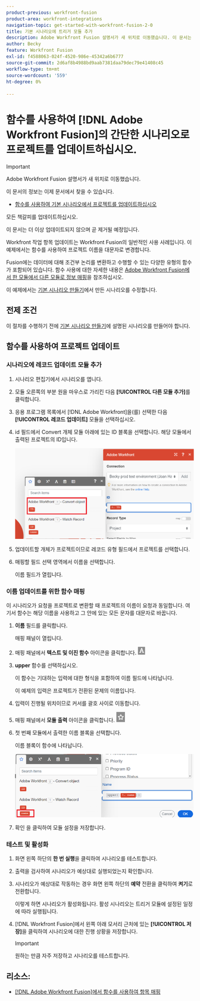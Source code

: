 ```yaml
---
product-previous: workfront-fusion
product-area: workfront-integrations
navigation-topic: get-started-with-workfront-fusion-2-0
title: 기본 시나리오에 트리거 모듈 추가
description: Adobe Workfront Fusion 설명서가 새 위치로 이동했습니다. 이 문서는 더 이상 사용되지 않지만, 이 기능을 다루는 새 문서에 대한 링크를 포함합니다.
author: Becky
feature: Workfront Fusion
exl-id: f4588063-024f-4520-986e-45342a6b6777
source-git-commit: 2d6af8b4988bd9aab7381daa79dec79e41408c45
workflow-type: tm+mt
source-wordcount: '559'
ht-degree: 0%

---
```


# 함수를 사용하여 [!DNL Adobe Workfront Fusion]의 간단한 시나리오로 프로젝트를 업데이트하십시오.

>[!IMPORTANT]
>
>Adobe Workfront Fusion 설명서가 새 위치로 이동했습니다.
>
>이 문서의 정보는 이제 문서에서 찾을 수 있습니다.
>
>* [함수를 사용하여 기본 시나리오에서 프로젝트를 업데이트하십시오](https://experienceleague.adobe.com/docs/workfront-fusion/using/build-practice-scenarios/use-function-to-build-practice-scenario.html)
>
>모든 책갈피를 업데이트하십시오.
>
>이 문서는 더 이상 업데이트되지 않으며 곧 제거될 예정입니다.

Workfront 작업 항목 업데이트는 Workfront Fusion의 일반적인 사용 사례입니다. 이 예제에서는 함수를 사용하여 프로젝트 이름을 대문자로 변경합니다.

Fusion에는 데이터에 대해 조건부 논리를 변환하고 수행할 수 있는 다양한 유형의 함수가 포함되어 있습니다. 함수 사용에 대한 자세한 내용은 [Adobe Workfront Fusion에서 한 모듈에서 다른 모듈로 정보 매핑](/help/quicksilver/workfront-fusion/mapping/map-information-between-modules.md)을 참조하십시오.

이 예제에서는 [기본 시나리오 만들기](/help/quicksilver/workfront-fusion/get-started/build-practice-scenarios/create-simple-scenario.md)에서 만든 시나리오를 수정합니다.

## 전제 조건

이 절차를 수행하기 전에 [기본 시나리오 만들기](/help/quicksilver/workfront-fusion/get-started/build-practice-scenarios/create-simple-scenario.md)에 설명된 시나리오를 만들어야 합니다.

## 함수를 사용하여 프로젝트 업데이트

### 시나리오에 레코드 업데이트 모듈 추가

1. 시나리오 편집기에서 시나리오를 엽니다.
1. 모듈 오른쪽의 부분 원을 마우스로 가리킨 다음 **[!UICONTROL 다른 모듈 추가]**&#x200B;를 클릭합니다.
1. 응용 프로그램 목록에서 [!DNL Adobe Workfront]을(를) 선택한 다음 **[!UICONTROL 레코드 업데이트]** 모듈을 선택하십시오.
1. id 필드에서 Convert 개체 모듈 아래에 있는 ID 블록을 선택합니다. 해당 모듈에서 출력된 프로젝트의 ID입니다.

   ![개체 변환의 ID](assets/id-convert-object.png)

1. 업데이트할 개체가 프로젝트이므로 레코드 유형 필드에서 프로젝트를 선택합니다.
1. 매핑할 필드 선택 영역에서 이름을 선택합니다.

   이름 필드가 열립니다.

### 이름 업데이트를 위한 함수 매핑

이 시나리오가 요청을 프로젝트로 변환할 때 프로젝트의 이름이 요청과 동일합니다. 여기서 함수는 해당 이름을 사용하고 그 안에 있는 모든 문자를 대문자로 바꿉니다.

1. **이름** 필드를 클릭합니다.

   매핑 패널이 열립니다.
1. 매핑 패널에서 **텍스트 및 이진 함수** 아이콘을 클릭합니다. ![텍스트 함수 아이콘](/help/quicksilver/workfront-fusion/functions/assets/toolbar-icon-text&binary-functions.png)
1. **upper** 함수를 선택하십시오.

   이 함수는 기대하는 입력에 대한 형식을 포함하여 이름 필드에 나타납니다.

   이 예제의 입력은 프로젝트가 전환된 문제의 이름입니다.

1. 입력이 진행될 위치이므로 커서를 괄호 사이로 이동합니다.
1. 매핑 패널에서 **모듈 출력** 아이콘을 클릭합니다. ![모듈 출력 아이콘](/help/quicksilver/workfront-fusion/functions/assets/toolbar-icon-functions-you-map-from-other-modules.png)
1. 첫 번째 모듈에서 출력한 이름 블록을 선택합니다.

   이름 블록이 함수에 나타납니다.

   ![함수의 이름 블록](assets/map-name.png)

1. 확인 을 클릭하여 모듈 설정을 저장합니다.

### 테스트 및 활성화

1. 화면 왼쪽 하단의 **한 번 실행**&#x200B;을 클릭하여 시나리오를 테스트합니다.
1. 출력을 검사하여 시나리오가 예상대로 실행되었는지 확인합니다.
1. 시나리오가 예상대로 작동하는 경우 화면 왼쪽 하단의 **예약** 전환을 클릭하여 **켜기**&#x200B;로 전환합니다.

   이렇게 하면 시나리오가 활성화됩니다. 활성 시나리오는 트리거 모듈에 설정된 일정에 따라 실행됩니다.
1. [!DNL Workfront Fusion]에서 왼쪽 아래 모서리 근처에 있는 **[!UICONTROL 저장]**&#x200B;을 클릭하여 시나리오에 대한 진행 상황을 저장합니다.

   >[!IMPORTANT]
   >
   >원하는 만큼 자주 저장하고 시나리오를 테스트합니다.

## 리소스:

* [ [!DNL Adobe Workfront Fusion]에서 함수를 사용하여 항목 매핑](/help/quicksilver/workfront-fusion/mapping/map-information-between-modules.md)
